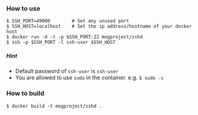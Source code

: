 ### How to use

    $ SSH_PORT=49900        # Set any unused port
    $ SSH_HOST=localhost    # Set the ip address/hostname of your docker host
    $ docker run -d -t -p $SSH_PORT:22 mogproject/sshd
    $ ssh -p $SSH_PORT -l ssh-user $SSH_HOST

##### Hint

* Default password of ```ssh-user``` is ```ssh-user```
* You are allowed to use ```sudo``` in the container. e.g. ```$ sudo -s```

### How to build

    $ docker build -t mogproject/sshd .

